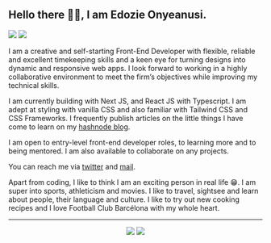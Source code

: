 <h2>Hello there 👋🏾, I am Edozie Onyeanusi.</h2>

![](https://edozie.deno.dev/api/badge?style=flat-square)
<a href = "https://fynnbarr.hashnode.dev/">
<img src="https://img.shields.io/badge/Hashnode-2962FF?style=for-the-badge&logo=hashnode&logoColor=white" /> 
</a>


<p>
I am a creative and self-starting Front-End Developer with flexible, reliable and excellent timekeeping skills and a keen eye for turning designs into dynamic and responsive web apps. I look forward to working in a highly collaborative environment to meet the firm’s objectives while improving my technical skills.

I am currently building with Next JS, and React JS with Typescript. I am adept at styling with vanilla CSS and also familiar with Tailwind CSS and CSS Frameworks. I frequently publish articles on the little things I have come to learn on my <a href = "https://fynnbarr.hashnode.dev/">hashnode blog</a>.
</p>

<p>
I am open to entry-level front-end developer roles, to learning more and to being mentored. I am also available to collaborate on any projects.
</p>

<p>You can reach me via <a href = "https://twitter.com/fynnbarr"> twitter</a> and <a href = "mailto:pyhnnedo@gmail.com">mail</a>.</p>

<p>
Apart from coding, I like to think I am an exciting person in real life 😁. I am super into sports, athleticism and movies. I like to travel, sightsee and learn about people, their language and culture. I like to try out new cooking recipes and I love Football Club Barcélona with my whole heart.
</p>

<hr/>

<p align = "center">
  <img src = "https://github-readme-stats.vercel.app/api?username=fedozie&show_icons=true&count_private=true&theme=gotham&hide_border=false&bg_color=00000000"/>
  <img src = "https://github-readme-stats.vercel.app/api/top-langs/?username=fedozie&layout=compact&hide_border=false&theme=gotham&bg_color=00000000"/>
</p>



